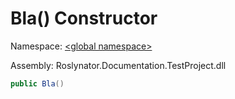 # Bla\(\) Constructor

Namespace: [\<global namespace>](../../README.md)

Assembly: Roslynator\.Documentation\.TestProject\.dll

```csharp
public Bla()
```

